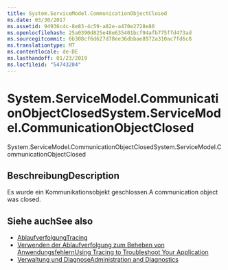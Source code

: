 ```yaml
---
title: System.ServiceModel.CommunicationObjectClosed
ms.date: 03/30/2017
ms.assetid: 94936c4c-8e83-4c59-a82e-a470e2728e80
ms.openlocfilehash: 25a0390d825e48e635401bcf94afb775ffd473ad
ms.sourcegitcommit: 6b308cf6d627d78ee36dbbae8972a310ac7fd6c8
ms.translationtype: MT
ms.contentlocale: de-DE
ms.lasthandoff: 01/23/2019
ms.locfileid: "54743204"
---
```

# <a name="systemservicemodelcommunicationobjectclosed"></a><span data-ttu-id="058b4-102">System.ServiceModel.CommunicationObjectClosed</span><span class="sxs-lookup"><span data-stu-id="058b4-102">System.ServiceModel.CommunicationObjectClosed</span></span>
<span data-ttu-id="058b4-103">System.ServiceModel.CommunicationObjectClosed</span><span class="sxs-lookup"><span data-stu-id="058b4-103">System.ServiceModel.CommunicationObjectClosed</span></span>  
  
## <a name="description"></a><span data-ttu-id="058b4-104">Beschreibung</span><span class="sxs-lookup"><span data-stu-id="058b4-104">Description</span></span>  
 <span data-ttu-id="058b4-105">Es wurde ein Kommunikationsobjekt geschlossen.</span><span class="sxs-lookup"><span data-stu-id="058b4-105">A communication object was closed.</span></span>  
  
## <a name="see-also"></a><span data-ttu-id="058b4-106">Siehe auch</span><span class="sxs-lookup"><span data-stu-id="058b4-106">See also</span></span>
- [<span data-ttu-id="058b4-107">Ablaufverfolgung</span><span class="sxs-lookup"><span data-stu-id="058b4-107">Tracing</span></span>](../../../../../docs/framework/wcf/diagnostics/tracing/index.md)
- [<span data-ttu-id="058b4-108">Verwenden der Ablaufverfolgung zum Beheben von Anwendungsfehlern</span><span class="sxs-lookup"><span data-stu-id="058b4-108">Using Tracing to Troubleshoot Your Application</span></span>](../../../../../docs/framework/wcf/diagnostics/tracing/using-tracing-to-troubleshoot-your-application.md)
- [<span data-ttu-id="058b4-109">Verwaltung und Diagnose</span><span class="sxs-lookup"><span data-stu-id="058b4-109">Administration and Diagnostics</span></span>](../../../../../docs/framework/wcf/diagnostics/index.md)

